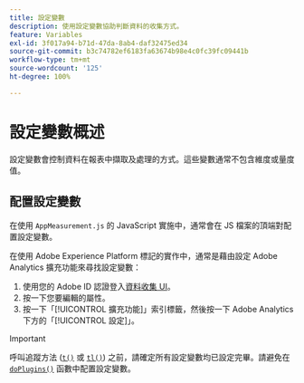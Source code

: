```yaml
---
title: 設定變數
description: 使用設定變數協助判斷資料的收集方式。
feature: Variables
exl-id: 3f017a94-b71d-47da-8ab4-daf32475ed34
source-git-commit: b3c74782ef6183fa63674b98e4c0fc39fc09441b
workflow-type: tm+mt
source-wordcount: '125'
ht-degree: 100%

---
```


# 設定變數概述

設定變數會控制資料在報表中擷取及處理的方式。這些變數通常不包含維度或量度值。

## 配置設定變數

在使用 `AppMeasurement.js` 的 JavaScript 實施中，通常會在 JS 檔案的頂端對配置設定變數。

在使用 Adobe Experience Platform 標記的實作中，通常是藉由設定 Adobe Analytics 擴充功能來尋找設定變數：

1. 使用您的 Adobe ID 認證登入[資料收集 UI](https://experience.adobe.com/data-collection)。
1. 按一下您要編輯的屬性。
1. 按一下「[!UICONTROL 擴充功能]」索引標籤，然後按一下 Adobe Analytics 下方的「[!UICONTROL 設定]」。

>[!IMPORTANT]
>
>呼叫追蹤方法 ([`t()`](../functions/t-method.md) 或 [`tl()`](../functions/tl-method.md)) 之前，請確定所有設定變數均已設定完畢。請避免在 [`doPlugins()`](../functions/doplugins.md) 函數中配置設定變數。

